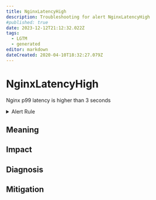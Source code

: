```yaml
---
title: NginxLatencyHigh
description: Troubleshooting for alert NginxLatencyHigh
#published: true
date: 2023-12-12T21:12:32.022Z
tags: 
  - LGTM
  - generated
editor: markdown
dateCreated: 2020-04-10T18:32:27.079Z
---
```


# NginxLatencyHigh

Nginx p99 latency is higher than 3 seconds

<details>
  <summary>Alert Rule</summary>

{{% rule "nginx/knyar-nginx-exporter.yml" "NginxLatencyHigh" %}}

{{% comment %}}

```yaml
alert: NginxLatencyHigh
expr: histogram_quantile(0.99, sum(rate(nginx_http_request_duration_seconds_bucket[2m])) by (host, node, le)) > 3
for: 2m
labels:
    severity: warning
annotations:
    summary: Nginx latency high (instance {{ $labels.instance }})
    description: |-
        Nginx p99 latency is higher than 3 seconds
          VALUE = {{ $value }}
          LABELS = {{ $labels }}
    runbook: https://github.com/srerun/prometheus-alerts/blob/main/content/runbooks/knyar-nginx-exporter/NginxLatencyHigh.md

```

{{% /comment %}}

</details>


## Meaning
[//]: # "Short paragraph that explains what the alert means"


## Impact
[//]: # "What could / will happen if the alert is not addressed"



## Diagnosis
[//]: # "Steps to take to identify the cause of the problem"



## Mitigation
[//]: # "The steps necessary to resolve the alert"
